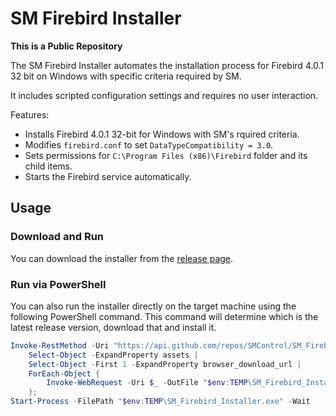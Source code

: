 # SM Firebird Installer

**This is a Public Repository**

The SM Firebird Installer automates the installation process for Firebird 4.0.1 32 bit on Windows with specific criteria required by SM.

It includes scripted configuration settings and requires no user interaction.

Features:
- Installs Firebird 4.0.1 32-bit for Windows with SM's rquired criteria.
- Modifies `firebird.conf` to set `DataTypeCompatibility = 3.0`.
- Sets permissions for `C:\Program Files (x86)\Firebird` folder and its child items.
- Starts the Firebird service automatically.

## Usage

### Download and Run

You can download the installer from the [release page](https://github.com/SMControl/SM_Firebird_Installer/releases).

### Run via PowerShell

You can also run the installer directly on the target machine using the following PowerShell command.
This command will determine which is the latest release version, download that and install it.

```powershell
Invoke-RestMethod -Uri "https://api.github.com/repos/SMControl/SM_Firebird_Installer/releases/latest" | 
    Select-Object -ExpandProperty assets | 
    Select-Object -First 1 -ExpandProperty browser_download_url | 
    ForEach-Object { 
        Invoke-WebRequest -Uri $_ -OutFile "$env:TEMP\SM_Firebird_Installer.exe" 
    }; 
Start-Process -FilePath "$env:TEMP\SM_Firebird_Installer.exe" -Wait
